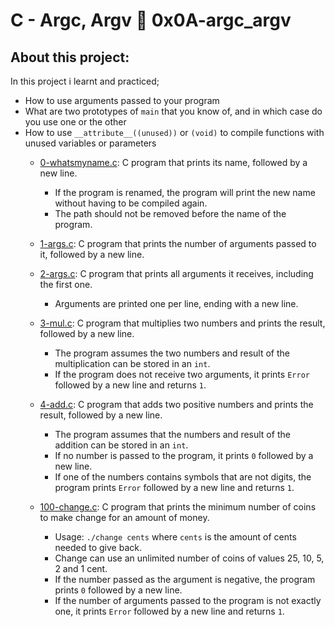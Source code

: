 # C - Argc, Argv :page_with_curl: 0x0A-argc_argv
## About this project:
In this project i learnt and practiced;
- How to use arguments passed to your program
- What are two prototypes of `main` that you know of, and in which case do you use one or the other
- How to use `__attribute__((unused))` or `(void)` to compile functions with unused variables or parameters
  * [0-whatsmyname.c](./0-whatsmyname.c): C program that prints its name,
  followed by a new line.
    * If the program is renamed, the program will print the new name without having
    to be compiled again.
    * The path should not be removed before the name of the program.

  * [1-args.c](./1-args.c): C program that prints the number of arguments passed to
  it, followed by a new line.

  * [2-args.c](./2-args.c): C program that prints all arguments it receives, including
  the first one.
    * Arguments are printed one per line, ending with a new line.
    
  * [3-mul.c](./3-mul.c): C program that multiplies two numbers and prints the result,
  followed by a new line.
    * The program assumes the two numbers and result of the multiplication can be
    stored in an `int`.
    * If the program does not receive two arguments, it prints `Error` followed by
    a new line and returns `1`.

  * [4-add.c](./4-add.c): C program that adds two positive numbers and prints the result,
  followed by a new line.
    * The program assumes that the numbers and result of the addition can be stored in an `int`.
    * If no number is passed to the program, it prints `0` followed by a new line.
    * If one of the numbers contains symbols that are not digits, the program prints `Error` followed by a new line and returns `1`.

  * [100-change.c](./100-change.c): C program that prints the minimum number of coins to
  make change for an amount of money.
    * Usage: `./change cents` where `cents` is the amount of cents needed to give back.
    * Change can use an unlimited number of coins of values 25, 10, 5, 2 and 1 cent.
    * If the number passed as the argument is negative, the program prints `0`
    followed by a new line.
    * If the number of arguments passed to the program is not exactly one,
    it prints `Error` followed by a new line and returns `1`.


